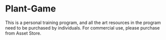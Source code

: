 # Plant-Game
This is a personal training program, and all the art resources in the program need to be purchased by individuals. For commercial use, please purchase from Asset Store.
